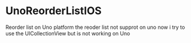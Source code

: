 # UnoReorderListIOS
Reorder list on Uno platform
the reoder list not supprot on uno now
i try to use the UICollectionView but is not working on Uno
